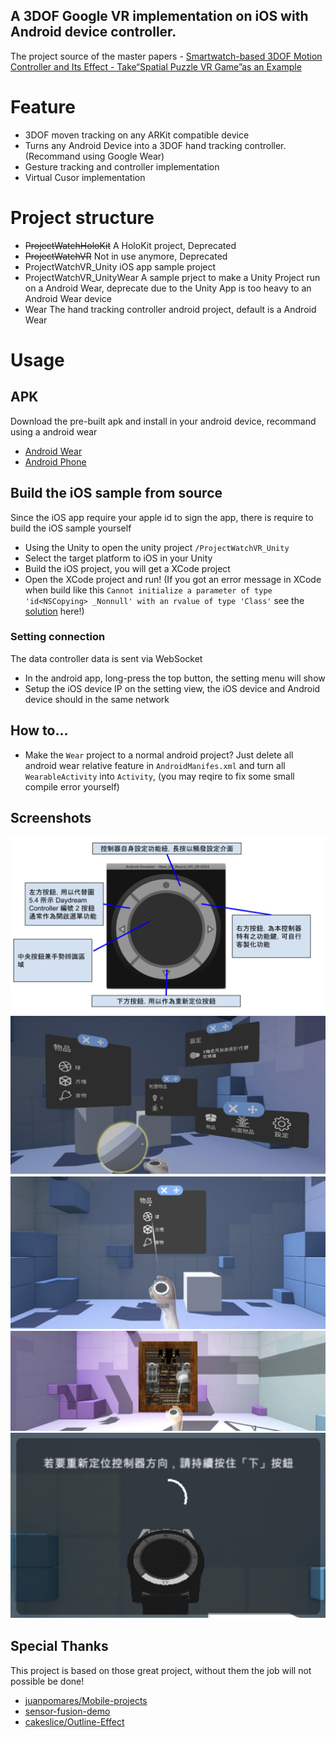 A 3DOF Google VR implementation on iOS with Android device controller.
---
The project source of the master papers - [Smartwatch-based 3DOF Motion Controller and Its Effect - Take“Spatial Puzzle VR Game”as an Example](https://ndltd.ncl.edu.tw/cgi-bin/gs32/gsweb.cgi?o=dnclcdr&s=id=%22107TIT0064A011%22.&searchmode=basic)


# Feature
- 3DOF moven tracking on any ARKit compatible device
- Turns any Android Device into a 3DOF hand tracking controller. (Recommand using Google Wear)
- Gesture tracking and controller implementation
- Virtual Cusor implementation 

# Project structure

- ~~ProjectWatchHoloKit~~ 
    A HoloKit project, Deprecated
- ~~ProjectWatchVR~~
    Not in use anymore, Deprecated
- ProjectWatchVR_Unity
    iOS app sample project
- ProjectWatchVR_UnityWear
    A sample prject to make a Unity Project run on a Android Wear, deprecate due to the Unity App is too heavy to an Android Wear device
- Wear
    The hand tracking controller android project, default is a Android Wear

# Usage

## APK

Download the pre-built apk and install in your android device, recommand using a android wear

- [Android Wear](./apk/android-wear.apk)
- [Android Phone](./apk/android-phone.apk)

## Build the iOS sample from source

Since the iOS app require your apple id to sign the app, there is require to build the iOS sample yourself

- Using the Unity to open the unity project `/ProjectWatchVR_Unity`
- Select the target platform to iOS in your Unity
- Build the iOS project, you will get a XCode project
- Open the XCode project and run!
(If you got an error message in XCode when build like this `Cannot initialize a parameter of type 'id<NSCopying> _Nonnull' with an rvalue of type 'Class'` see the [solution](https://forums.developer.apple.com/forums/thread/698312) here!)


### Setting connection
The data controller data is sent via WebSocket

- In the android app, long-press the top button, the setting menu will show
- Setup the iOS device IP on the setting view, the iOS device and Android device should in the same network

## How to...

- Make the `Wear` project to a normal android project?
    Just delete all android wear relative feature in `AndroidManifes.xml` and turn all `WearableActivity` into `Activity`, (you may reqire to fix some small compile error yourself)


## Screenshots
<img src="./docs/01.png">
<img src="./docs/02.png">
<img src="./docs/03.png">
<img src="./docs/04.png">
<img src="./docs/05.png">

## Special Thanks

This project is based on those great project, without them the job will not possible be done!

- [juanpomares/Mobile-projects](https://github.com/juanpomares/Mobile-projects/)
- [sensor-fusion-demo](https://github.com/apacha/sensor-fusion-demo)
- [cakeslice/Outline-Effect](https://github.com/cakeslice/Outline-Effect)